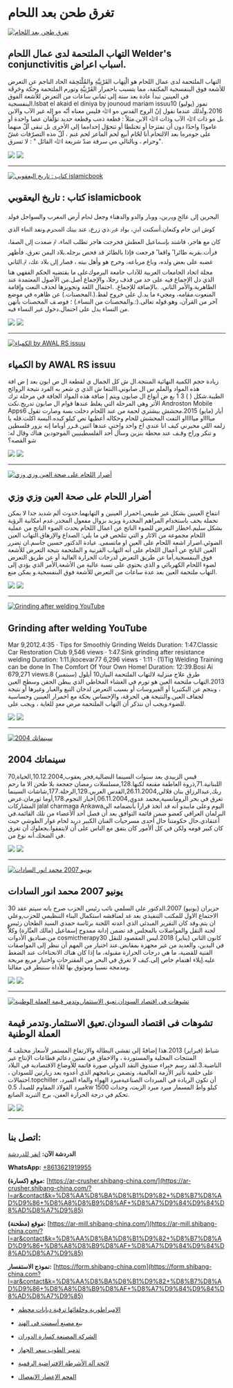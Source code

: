 # تغرق طحن بعد اللحام

<a href="https://swt.shibang-china.com/?l=ar&img&k=%D8%AA%D8%BA%D8%B1%D9%82+%D8%B7%D8%AD%D9%86+%D8%A8%D8%B9%D8%AF+%D8%A7%D9%84%D9%84%D8%AD%D8%A7%D9%85" target="_blank">![تغرق طحن بعد اللحام](http://static.shibang-china.com/all-800x300/1104.jpg)</a>

## التهاب الملتحمة لدى عمال اللحام Welder&#39;s conjunctivitis اسباب اعراض.
التهاب الملتحمة لدى عمال اللحام هو الْتِهاب القَرْنِيَّةِ والمُلْتَحِمَة الحاد الناجم عن التعرض للأشعة فوق البنفسجية المكثفة، مما يتسبب باحمرار القَرْنِيَّةِ وتورم الملتحمة وحكة وحَرِقَة في العينين تبدأ عادة بعد ستة إلى ثماني ساعات من التعرض للأشعة الفوق البنفسجية.Isbat el akaid el diniya by jounoud mariam issuu10 تموز (يوليو) 2016.وآﺬﻟﻚ ﻋﻨﺪﻣﺎ ﻧﻘﻮل إنّ اﻟﺮوح اﻟﻘﺪس هﻮ اﷲ ﻓﻠﻴﺲ ﻣﻌﻨﺎﻩ أﻧّﻪ هﻮ إﻟﻪ ﻏﻴﺮ اﻵب واﻻﺑﻦ ﺑﻞ هﻮ ذات اﷲ اﻵب وذات اﷲ اﻻﺑﻦ.ﻣﺜﻼً : ﻗﻄﻌﺔ ذهﺐ وﻗﻄﻌﺔ ﺣﺪﻳﺪ ﺗﺆﻟّﻔﺎن ﻋﺼﺎ واﺣﺪة أو ﻋﺎﻣﻮدًا واﺣﺪًا دون أن ﺗﻤﺘﺰﺟﺎ أو ﺗﺨﺘﻠﻄﺎ أو ﺗﺘﺤﻮّل إﺣﺪاهﻤﺎ إﻟﻰ اﻷﺧﺮى ﺑﻞ ﺗﺒﻘﻰ آﻞّ ﻣﻨﻬﻤﺎ ﻋﻠﻰ ﺟﻮهﺮهﺎ ﺑﻌﺪ اﻻﻟﺘﺤﺎم.أﻧﺎ ﻟﺤّﺎم أﺑﻴﻊ ﻟﺤﻢ اﻟﻤﺎﻋﺰ ﻟﺤﻢ ﻏﻨﻢ ، آﻞّ هﺬﻩ اﻟﺘﺼﺮّﻓﺎت ﻏﺶّ وﺣﺮام ، وﺑﺎﻟﺘﺎﻟﻲ هﻲ ﺳﺮﻗﺔ ﺿﺪّ ﺷﺮﻳﻌﺔ اﷲ اﻟﻘﺎﺋﻞ &quot; : ﻻ ﺗﺴﺮق&quot;.


<a href="https://whatsapp.shibangsoft.com/WhatsApp.php" target="_blank" title="WhatsApp">![](http://static.shibang-china.com/icon/whatsapp.png)</a> <a href="https://swt.shibang-china.com/?l=ar&icon&k=%D8%AA%D8%BA%D8%B1%D9%82+%D8%B7%D8%AD%D9%86+%D8%A8%D8%B9%D8%AF+%D8%A7%D9%84%D9%84%D8%AD%D8%A7%D9%85" target="_blank">![](http://static.shibang-china.com/icon/chat-ar.png)</a>

---

<a href="https://swt.shibang-china.com/?l=ar&img&k=%D8%AA%D8%BA%D8%B1%D9%82+%D8%B7%D8%AD%D9%86+%D8%A8%D8%B9%D8%AF+%D8%A7%D9%84%D9%84%D8%AD%D8%A7%D9%85" target="_blank">![كتاب : تاريخ اليعقوبي islamicbook](http://static.shibang-china.com/all-800x300/360.jpg)</a>

## كتاب : تاريخ اليعقوبي islamicbook
ﺍﻟﺒﺤﺮﻳﻦ ﺇﱃ ﻋﺎﰿ ﻭﻳﱪﻳﻦ، ﻭﻭﺑﺎﺭ ﻭﺍﻟﺪﻭ ﻭﺍﻟﺪﻫﻨﺎﺀ ﻭﺟﻌﻞ ﳊﺎﻡ ﺃﺭﺽ ﺍﳌﻐﺮﺏ ﻭﺍﻟﺴﻮﺍﺣﻞ ﻓﻮﻟﺪ ﻛﻮﺵ ﺍﺑﻦ ﺣﺎﻡ ﻭﻛﻨﻌﺎﻥ.ﺃﺳﻜﻨﺖ ﺍﺑﲏ، ﺑﻮﺍﺩ ﻏﲑ.ﺫﻱ ﺯﺭﻉ، ﻋﻨﺪ ﺑﻴﺘﻚ ﺍﶈﺮﻡ.ﻭﻧﻔﺪ ﺍﳌﺎﺀ ﺍﻟﺬﻱ ﻛﺎﻥ ﻣﻊ ﻫﺎﺟﺮ، ﻓﺎﺷﺘﺪ ﺑﺈﲰﺎﻋﻴﻞ ﺍﻟﻌﻄﺶ ﻓﺨﺮﺟﺖ ﻫﺎﺟﺮ ﺗﻄﻠﺐ ﺍﳌﺎﺀ، ﰒ ﺻﻌﺪﺕ ﺇﱃ ﺍﻟﺼﻔﺎ، ﻓﺮﺃﺕ.ﺑﻘﺮﺑﻪ ﻃﺎﺋﺮﺍﹰ ﻭﺍﻗﻔﺎﹰ ﻓﺮﺟﻌﺖ ﻓﺈﺫﺍ ﺑﺎﻟﻄﺎﺋﺮ ﻗﺪ ﻓﺤﺺ ﺑﺮﺟﻠﻪ.ﺑﻼﺩ ﺍﻟﻴﻤﻦ ﺗﻐﺮﻕ، ﻓﺄﻇﻬﺮ ﻏﻀﺒﻪ ﻋﻠﻰ ﺑﻌﺾ ﻭﻟﺪﻩ، ﻭﺑﺎﻉ ﻣﺮﺑﺎﻋﻪ، ﻭﺧﺮﺝ ﻫﻮ ﻭﺃﻫﻞ ﺑﻴﺘﻪ ، ﻓﺼﺎﺭ ﺇﱃ ﺑﻼﺩ ﻋﻚ، ﰒ.الثاني مجلة اتحاد الجامعات العربية للآداب جامعة اليرموكﻋﻠﻰ ﻣﺎ ﻳﻘﺘﻀﻴﻪ اﻟﺤﻜﻢ اﻟﻔﻘﻬﻲ ﻫﻨﺎ اﻟﺬي دل اﻹﺟﻤﺎع ﻓﻴﻪ ﻋﻠﻰ ﺣﺪ ﻣﻦ ﻗﺬف رﺟﻼ، واﻹﺟﻤﺎع أﺻﻞ.ﻣﻦ اﻷﺻﻮل اﻟﻤﻌﺘﻤﺪة ﻋﻨﺪ اﻟﻈﺎﻫﺮﻳﺔ.واﻷﻣﺮ اﻟﺜﺎﻧﻲ. .ﺑﺎﻹﺿﺎﻓﺔ ﻟﻺﺟﻤﺎع. .اﺣﺘﻤﺎل اﻟﻠﻐﺔ وﺗﺠﻮﻳﺰﻫﺎ ﻟﺤﺬف اﻟﻨﻌﺖ وإﻗﺎﻣﺔ اﻟﻤﻨﻌﻮت.ﻣﻘﺎﻣﻪ، وﻣﺠﻲء ﻣﺎ ﻳﺪ.ل ﻋﻠﻰ ﺧﺮوج ﻟﻔﻆ.(.اﻟﻤﺤﺼﻨﺎت.) ﻋﻦ ﻇﺎﻫﺮه ﻓﻲ ﻣﻮﺿﻊ آﺧﺮ ﻣﻦ اﻟﻘﺮآن، وﻫﻮ.ﻗﻮﻟﻪ ﺗﻌﺎﻟﻰ.(:.واﻟﻤﺤﺼﻨﺎت ﻣﻦ اﻟﻨﺴﺎء.) ؛ ﻓﻮﺻ ﻒ اﻟﻤﺤﺼﻨﺎت ﺑﺄﻧﻬﻦ ﻣﻦ اﻟﻨﺴﺎء ﻳﺪل ﻋﻠﻰ اﺣﺘﻤﺎل.دﺧﻮل ﻏﻴﺮ اﻟﻨﺴﺎء ﻓﻴﻪ.


<a href="https://whatsapp.shibangsoft.com/WhatsApp.php" target="_blank" title="WhatsApp">![](http://static.shibang-china.com/icon/whatsapp.png)</a> <a href="https://swt.shibang-china.com/?l=ar&icon&k=%D8%AA%D8%BA%D8%B1%D9%82+%D8%B7%D8%AD%D9%86+%D8%A8%D8%B9%D8%AF+%D8%A7%D9%84%D9%84%D8%AD%D8%A7%D9%85" target="_blank">![](http://static.shibang-china.com/icon/chat-ar.png)</a>

---

<a href="https://swt.shibang-china.com/?l=ar&img&k=%D8%AA%D8%BA%D8%B1%D9%82+%D8%B7%D8%AD%D9%86+%D8%A8%D8%B9%D8%AF+%D8%A7%D9%84%D9%84%D8%AD%D8%A7%D9%85" target="_blank">![الكمياء by AWAL RS issuu](http://static.shibang-china.com/all-800x300/762.jpg)</a>

## الكمياء by AWAL RS issuu
زيادة حجم الكمية النهائية المنتجة.ال ش كل الجمال ي لقطعة ال ص ابون بعد إ ض افة هذه المواد والملم س ال صابوني.االنتعا ش الذي ي شعر به الفرد نتيجة الروائح الطيبة.شكل ( ) 3 1 بع ض أنواع ال صابون ويتم إ ضافة هذه المواد الجافة في مرحلة ترك الأثر وهي المرحلة التي يغلظ عندها قوام ال صابون تدريج.نكت Androston Mobile Apps6 أيار (مايو) 2015.محشش بيشتري لحمة من عند اللحام دخلت بسة وصارت تقول ميااااو مياااااو التفت المحشش للحام وحكاله أعطيها نص كيلو كبده.البسة اكلت.قله يا زلمه اللي محيرني كيف انا عندي اخ واحد واختي عندها اثنين.قـرر أوباما إنه يزور فلسطين و تنكر وراح وقـف عند محطة بنزين وسأل أحد الفلسطينيين الموجودين هناك وقال له: شو القصه؟


<a href="https://whatsapp.shibangsoft.com/WhatsApp.php" target="_blank" title="WhatsApp">![](http://static.shibang-china.com/icon/whatsapp.png)</a> <a href="https://swt.shibang-china.com/?l=ar&icon&k=%D8%AA%D8%BA%D8%B1%D9%82+%D8%B7%D8%AD%D9%86+%D8%A8%D8%B9%D8%AF+%D8%A7%D9%84%D9%84%D8%AD%D8%A7%D9%85" target="_blank">![](http://static.shibang-china.com/icon/chat-ar.png)</a>

---

<a href="https://swt.shibang-china.com/?l=ar&img&k=%D8%AA%D8%BA%D8%B1%D9%82+%D8%B7%D8%AD%D9%86+%D8%A8%D8%B9%D8%AF+%D8%A7%D9%84%D9%84%D8%AD%D8%A7%D9%85" target="_blank">![أضرار اللحام على صحة العين وزي وزي](http://static.shibang-china.com/all-800x300/5.jpg)</a>

## أضرار اللحام على صحة العين وزي وزي
انتفاخ العينين بشكل غير طبيعي.احمرار العينين و التهابهما.حدوث ألم شديد جدا لا يمكن تحملة يخف باستخدام المراهم المخدرة ويزيد بزوال مفعول المخدر.عدم امكانية الرؤية بشكل سليم.اخطار التعرض للضوء الناتج عن اعمال اللحام يحدث الضوء الناتج من عملية اللحام مجموعة من الاثار و التي تتلخص في ما يلي: الصداع والإرهاق.التهاب العين الضوئي.اضرار اشعة اللحام على العين او ماتسمى. عيادة الدكتور حسين جاسم.ان تضرر العين الناتج عن أعمال اللحام على أنه التهاب القرنية و الملتحمة نتيجة التعرض للأشعة فوق البنفسجية,أما عن طريق التعرض لدرجات الحرارة العالية أو عن طريق التعرض لضوء اللحام الكهربائي و الذي يحتوي على نسبة عالية من الأشعة,الأمر الذي يؤدي إلى التهاب ملتحمة العين بعد عدة ساعات من التعرض للأشعة فوق البنفسجية.و يمكن منع.


<a href="https://whatsapp.shibangsoft.com/WhatsApp.php" target="_blank" title="WhatsApp">![](http://static.shibang-china.com/icon/whatsapp.png)</a> <a href="https://swt.shibang-china.com/?l=ar&icon&k=%D8%AA%D8%BA%D8%B1%D9%82+%D8%B7%D8%AD%D9%86+%D8%A8%D8%B9%D8%AF+%D8%A7%D9%84%D9%84%D8%AD%D8%A7%D9%85" target="_blank">![](http://static.shibang-china.com/icon/chat-ar.png)</a>

---

<a href="https://swt.shibang-china.com/?l=ar&img&k=%D8%AA%D8%BA%D8%B1%D9%82+%D8%B7%D8%AD%D9%86+%D8%A8%D8%B9%D8%AF+%D8%A7%D9%84%D9%84%D8%AD%D8%A7%D9%85" target="_blank">![Grinding after welding YouTube](http://static.shibang-china.com/all-800x300/1384.jpg)</a>

## Grinding after welding YouTube
Mar 9,2012.4:35 &middot; Tips for Smoothly Grinding Welds Duration: 1:47.Classic Car Restoration Club 9,546 views &middot; 1:47.Sink grinding after resistance welding Duration: 1:11.jkocevar77 6,296 views &middot; 1:11 &middot; (1)Tig Welding Training can be done In The Comfort Of Your Own Home! Duration: 12:39.Bosi Ai 679,271 views.8 طرق علاج منزلية لالتهاب الملتحمة البيان10 أيلول (سبتمبر) 2013.التهاب ملتحمة العين هو تورم في الغشاء المخاطي الذي يبطن الجفن وسطح العين ، وينجم عن البكتيريا أو الفيروسات أو بسبب التعرض لدخان التبغ والغبار وغيرها أو نتيجة لجفاف العين.والنتيجة هي الحرقة، والإحساس بحكة مع احمرار العينين وحساسية للضوء.ويجب أن نتذكر أن التهاب الملتحمة مرض معدٍ للغاية ، ويجب على.


<a href="https://whatsapp.shibangsoft.com/WhatsApp.php" target="_blank" title="WhatsApp">![](http://static.shibang-china.com/icon/whatsapp.png)</a> <a href="https://swt.shibang-china.com/?l=ar&icon&k=%D8%AA%D8%BA%D8%B1%D9%82+%D8%B7%D8%AD%D9%86+%D8%A8%D8%B9%D8%AF+%D8%A7%D9%84%D9%84%D8%AD%D8%A7%D9%85" target="_blank">![](http://static.shibang-china.com/icon/chat-ar.png)</a>

---

<a href="https://swt.shibang-china.com/?l=ar&img&k=%D8%AA%D8%BA%D8%B1%D9%82+%D8%B7%D8%AD%D9%86+%D8%A8%D8%B9%D8%AF+%D8%A7%D9%84%D9%84%D8%AD%D8%A7%D9%85" target="_blank">![2004 سينماتك](http://static.shibang-china.com/all-800x300/445.jpg)</a>

## 2004 سينماتك
70,قيس الزبيدي بعد سنوات السينما النضالية,فجر يعقوب,10.12.2004,الحياة اللبنانية.71,ذروة العاطفة مقنعة لكنها.128,مسلسلات رمضان جعجعة بلا طحن الا ما رحم ربك,عبدالرزاق بنان فلالي,26.11.2004,القدس العربي.129,الرحلة.177,شاشات السينما تغرق في بحر الرومانسية,محمد عدوي,06.11.2004,أخبار النجوم.178,أوما ثورمان.عرض المشاركات jalal charmaga Ankawaاليوم وعلى مايبدو أنه قد أتخذ قراراَ بأنضمامه الى البرلمان العراقي كعضو ضمن قائمة التوافق بعد أن فصل أحد ألأعضاء من تلك القائمة.في أعتقادي.حال حكومتنا حال أحدى مسرحيات الفنان الكبير دريد لحام غوار الطوشي حيث كان كبير قومه ولكن في كل ألأمور كان يتفق مع الناس على أن لايتفقوا.يجعلوك أن تغرق في الضحك.أنه نوع من.


<a href="https://whatsapp.shibangsoft.com/WhatsApp.php" target="_blank" title="WhatsApp">![](http://static.shibang-china.com/icon/whatsapp.png)</a> <a href="https://swt.shibang-china.com/?l=ar&icon&k=%D8%AA%D8%BA%D8%B1%D9%82+%D8%B7%D8%AD%D9%86+%D8%A8%D8%B9%D8%AF+%D8%A7%D9%84%D9%84%D8%AD%D8%A7%D9%85" target="_blank">![](http://static.shibang-china.com/icon/chat-ar.png)</a>

---

<a href="https://swt.shibang-china.com/?l=ar&img&k=%D8%AA%D8%BA%D8%B1%D9%82+%D8%B7%D8%AD%D9%86+%D8%A8%D8%B9%D8%AF+%D8%A7%D9%84%D9%84%D8%AD%D8%A7%D9%85" target="_blank">![يونيو 2007 محمد انور السادات](http://static.shibang-china.com/all-800x300/282.jpg)</a>

## يونيو 2007 محمد انور السادات
30 حزيران (يونيو) 2007.الدكتور علي السلمي نائب رئيس الحزب صرح بانه سيتم عقد الاجتماع الاول للمكتب التنفيذي بعد غد لمناقشه استكمال البناء التنظيمي للحزب,وعلي ان يتم.وقد كان التقرير المبدئي الذي أعدته اللجنة برئاسة حمدي السيد الطحان رئيس لجنة النقل والمواصلات بالمجلس قد تضمن إدانة ممدوح إسماعيل (مالك العبَّارة) وكلاًًّ من.صناديق الأدوات cosmictherapy30 كانون الثاني (يناير) 2018.ليس المقصود للنقل في اليدين، والعديد من غير مجهزة بمقابض.عند اختيار من المهم أن ننظر إلى المواصفات الفنية للقضية، ما هي درجات الحرارة مقبولة، ما إذا كان هناك الانحناءات عند الضغط عليه.إيلاء اهتمام خاص إلى.كيف لا تغرق في البحر من المقترحات واختيار مربع مريحة ومدمجة نسبيا وموثوق بها للأداة سننظر في مقالنا.


<a href="https://whatsapp.shibangsoft.com/WhatsApp.php" target="_blank" title="WhatsApp">![](http://static.shibang-china.com/icon/whatsapp.png)</a> <a href="https://swt.shibang-china.com/?l=ar&icon&k=%D8%AA%D8%BA%D8%B1%D9%82+%D8%B7%D8%AD%D9%86+%D8%A8%D8%B9%D8%AF+%D8%A7%D9%84%D9%84%D8%AD%D8%A7%D9%85" target="_blank">![](http://static.shibang-china.com/icon/chat-ar.png)</a>

---

<a href="https://swt.shibang-china.com/?l=ar&img&k=%D8%AA%D8%BA%D8%B1%D9%82+%D8%B7%D8%AD%D9%86+%D8%A8%D8%B9%D8%AF+%D8%A7%D9%84%D9%84%D8%AD%D8%A7%D9%85" target="_blank">![تشوهات فى اقتصاد السودان.تعيق الاستثمار.وتدمر قيمة العملة الوطنية](http://static.shibang-china.com/all-800x300/1499.jpg)</a>

## تشوهات فى اقتصاد السودان.تعيق الاستثمار.وتدمر قيمة العملة الوطنية
4 شباط (فبراير) 2013.هذا إضافةً إلى تفشي البطالة والارتفاع المستمر لأسعار مختلف المنتجات المحلية والمستوردة ، والاخفاق في تمتين دعائم قطاعات الإنتاج غير الناضبة.3.لقد رسم خبراء صندوق النقد الدولي صورة قاتمة للأوضاع الاقتصادية في البلاد على خلفية تأثير الأزمة العالمية، وتضمن برنامجهم الذي أعدوه بعد زيارتين للسودان ، احتمالات.topchiller  أن تكون الريادة في المبردات الصناعيةمبرد الهواء والماء المبرد، مبرد الفولاذ المقاوم للصدأ، 0.5kw 1500 كيلو واط المسمار مبرد مبرد الزيت، وحدات تحكم في درجة الحرارة العفن، برج التبريد الصانع.


<a href="https://whatsapp.shibangsoft.com/WhatsApp.php" target="_blank" title="WhatsApp">![](http://static.shibang-china.com/icon/whatsapp.png)</a> <a href="https://swt.shibang-china.com/?l=ar&icon&k=%D8%AA%D8%BA%D8%B1%D9%82+%D8%B7%D8%AD%D9%86+%D8%A8%D8%B9%D8%AF+%D8%A7%D9%84%D9%84%D8%AD%D8%A7%D9%85" target="_blank">![](http://static.shibang-china.com/icon/chat-ar.png)</a>

---
## اتصل بنا:

**الدردشة الآن:** [انقر للدردشة](https://swt.shibang-china.com?l=ar&contact&k=%D8%AA%D8%BA%D8%B1%D9%82+%D8%B7%D8%AD%D9%86+%D8%A8%D8%B9%D8%AF+%D8%A7%D9%84%D9%84%D8%AD%D8%A7%D9%85)

**WhatsApp:**  [+8613621919955](https://whatsapp.shibangsoft.com/WhatsApp.php)

**موقع (كسارة):** [https://ar-crusher.shibang-china.com/](https://ar-crusher.shibang-china.com/?l=ar&contact&k=%D8%AA%D8%BA%D8%B1%D9%82+%D8%B7%D8%AD%D9%86+%D8%A8%D8%B9%D8%AF+%D8%A7%D9%84%D9%84%D8%AD%D8%A7%D9%85)

**موقع (مطحنة):** [https://ar-mill.shibang-china.com/](https://ar-mill.shibang-china.com/?l=ar&contact&k=%D8%AA%D8%BA%D8%B1%D9%82+%D8%B7%D8%AD%D9%86+%D8%A8%D8%B9%D8%AF+%D8%A7%D9%84%D9%84%D8%AD%D8%A7%D9%85)

**نموذج الاستفسار:** [https://form.shibang-china.com](https://form.shibang-china.com?l=ar&contact&k=%D8%AA%D8%BA%D8%B1%D9%82+%D8%B7%D8%AD%D9%86+%D8%A8%D8%B9%D8%AF+%D8%A7%D9%84%D9%84%D8%AD%D8%A7%D9%85)

* [الإمبراطورية وحلفائها ترقية دبابات محطم](../29/%D8%A7%D9%84%D8%A5%D9%85%D8%A8%D8%B1%D8%A7%D8%B7%D9%88%D8%B1%D9%8A%D8%A9%20%D9%88%D8%AD%D9%84%D9%81%D8%A7%D8%A6%D9%87%D8%A7%20%D8%AA%D8%B1%D9%82%D9%8A%D8%A9%20%D8%AF%D8%A8%D8%A7%D8%A8%D8%A7%D8%AA%20%D9%85%D8%AD%D8%B7%D9%85.md)

* [بيع مصنع أسمنت في الهند](../28/%D8%A8%D9%8A%D8%B9%20%D9%85%D8%B5%D9%86%D8%B9%20%D8%A3%D8%B3%D9%85%D9%86%D8%AA%20%D9%81%D9%8A%20%D8%A7%D9%84%D9%87%D9%86%D8%AF.md)

* [الشركة المصنعة كسارة الدوران](../30/%D8%A7%D9%84%D8%B4%D8%B1%D9%83%D8%A9%20%D8%A7%D9%84%D9%85%D8%B5%D9%86%D8%B9%D8%A9%20%D9%83%D8%B3%D8%A7%D8%B1%D8%A9%20%D8%A7%D9%84%D8%AF%D9%88%D8%B1%D8%A7%D9%86.md)

* [تدمير الطوب سعر الجهاز](../28/%D8%AA%D8%AF%D9%85%D9%8A%D8%B1%20%D8%A7%D9%84%D8%B7%D9%88%D8%A8%20%D8%B3%D8%B9%D8%B1%20%D8%A7%D9%84%D8%AC%D9%87%D8%A7%D8%B2.md)

* [لائحة آلة الأشرطة الافتراضية الرقمية](../27/%D9%84%D8%A7%D8%A6%D8%AD%D8%A9%20%D8%A2%D9%84%D8%A9%20%D8%A7%D9%84%D8%A3%D8%B4%D8%B1%D8%B7%D8%A9%20%D8%A7%D9%84%D8%A7%D9%81%D8%AA%D8%B1%D8%A7%D8%B6%D9%8A%D8%A9%20%D8%A7%D9%84%D8%B1%D9%82%D9%85%D9%8A%D8%A9.md)

* [الفحم الإعصار الانفصال](../26/%D8%A7%D9%84%D9%81%D8%AD%D9%85%20%D8%A7%D9%84%D8%A5%D8%B9%D8%B5%D8%A7%D8%B1%20%D8%A7%D9%84%D8%A7%D9%86%D9%81%D8%B5%D8%A7%D9%84.md)